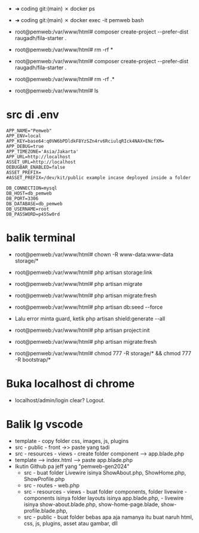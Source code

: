 - ➜  coding git:(main) ✗ docker ps
- ➜  coding git:(main) ✗ docker exec -it pemweb bash
- root@pemweb:/var/www/html# composer create-project --prefer-dist raugadh/fila-starter .

- root@pemweb:/var/www/html# rm -rf *
- root@pemweb:/var/www/html# composer create-project --prefer-dist raugadh/fila-starter .

- root@pemweb:/var/www/html# rm -rf .*
- root@pemweb:/var/www/html# ls

# src di .env
    APP_NAME="Pemweb"
    APP_ENV=local
    APP_KEY=base64:q0VW6bPDldkF8YzSZn4rv6RciulqRIck4NAX+ENcfXM=
    APP_DEBUG=true
    APP_TIMEZONE='Asia/Jakarta'
    APP_URL=http://localhost
    ASSET_URL=http://localhost
    DEBUGBAR_ENABLED=false
    ASSET_PREFIX=
    #ASSET_PREFIX=/dev/kit/public example incase deployed inside a folder

    DB_CONNECTION=mysql
    DB_HOST=db_pemweb
    DB_PORT=3306
    DB_DATABASE=db_pemweb
    DB_USERNAME=root
    DB_PASSWORD=p455w0rd

# balik terminal
- root@pemweb:/var/www/html# chown -R www-data:www-data storage/*
- root@pemweb:/var/www/html# php artisan storage:link

- root@pemweb:/var/www/html# php artisan migrate
- root@pemweb:/var/www/html# php artisan migrate:fresh

- root@pemweb:/var/www/html# php artisan db:seed --force
- Lalu error minta guard, ketik php artisan shield:generate --all
- root@pemweb:/var/www/html# php artisan project:init
- root@pemweb:/var/www/html# php artisan migrate:fresh
- root@pemweb:/var/www/html# chmod 777 -R storage/* && chmod 777 -R bootstrap/*

# Buka localhost di chrome
- localhost/admin/login
clear? Logout.

# Balik lg vscode
- template - copy folder css, images, js, plugins
- src - public - front ->> paste yang tadi
- src - resources - views - create folder component --> app.blade.php 
- template --> index.html --> paste app.blade.php
- Ikutin Github pa jeff yang "pemweb-gen2024"
    - src - buat folder Livewire isinya ShowAbout.php, ShowHome.php, ShowProfile.php
    - src - routes - web.php
    - src - resources - views - buat folder components, folder livewire
            - components isinya folder layouts isinya app.blade.php,
            - livewire isinya show-about.blade.php, show-home-page.blade, show-profile.blade.php,
    - src - public - buat folder bebas apa aja namanya itu buat naruh html, css, js, plugins, asset atau gambar, dll
